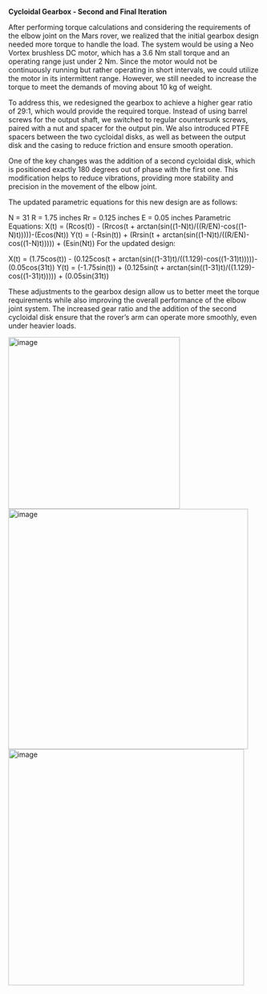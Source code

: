 **Cycloidal Gearbox - Second and Final Iteration**

After performing torque calculations and considering the requirements of the elbow joint on the Mars rover, we realized that the initial gearbox design needed more torque to handle the load. The system would be using a Neo Vortex brushless DC motor, which has a 3.6 Nm stall torque and an operating range just under 2 Nm. Since the motor would not be continuously running but rather operating in short intervals, we could utilize the motor in its intermittent range. However, we still needed to increase the torque to meet the demands of moving about 10 kg of weight.

To address this, we redesigned the gearbox to achieve a higher gear ratio of 29:1, which would provide the required torque. Instead of using barrel screws for the output shaft, we switched to regular countersunk screws, paired with a nut and spacer for the output pin. We also introduced PTFE spacers between the two cycloidal disks, as well as between the output disk and the casing to reduce friction and ensure smooth operation.

One of the key changes was the addition of a second cycloidal disk, which is positioned exactly 180 degrees out of phase with the first one. This modification helps to reduce vibrations, providing more stability and precision in the movement of the elbow joint.

The updated parametric equations for this new design are as follows:

N = 31
R = 1.75 inches
Rr = 0.125 inches
E = 0.05 inches
Parametric Equations:
X(t) = (Rcos(t)) - (Rrcos(t + arctan(sin((1-N)t)/((R/EN)-cos((1-N)t)))))-(Ecos(Nt))
Y(t) = (-Rsin(t)) + (Rrsin(t + arctan(sin((1-N)t)/((R/EN)-cos((1-N)t))))) + (Esin(Nt))
For the updated design:

X(t) = (1.75cos(t)) - (0.125cos(t + arctan(sin((1-31)t)/((1.129)-cos((1-31)t)))))-(0.05cos(31t))
Y(t) = (-1.75sin(t)) + (0.125sin(t + arctan(sin((1-31)t)/((1.129)-cos((1-31)t))))) + (0.05sin(31t))

These adjustments to the gearbox design allow us to better meet the torque requirements while also improving the overall performance of the elbow joint system. The increased gear ratio and the addition of the second cycloidal disk ensure that the rover’s arm can operate more smoothly, even under heavier loads.

<img width="342" alt="image" src="https://github.com/user-attachments/assets/4c23f4f3-d01a-423e-a365-b6546df3aa52" />


<img width="478" alt="image" src="https://github.com/user-attachments/assets/aefe267f-59b1-47b3-8715-3d9a997f93b4" />


<img width="470" alt="image" src="https://github.com/user-attachments/assets/abd8ac35-4065-4b79-ab11-0e2c41774cc5" />



